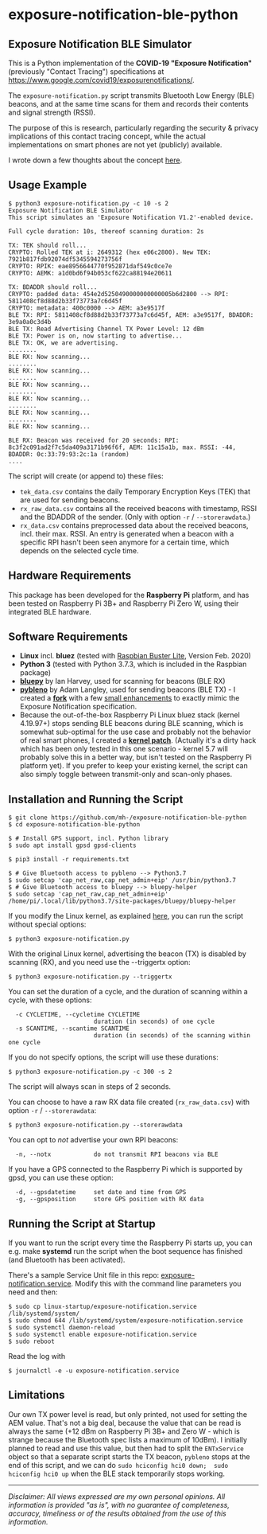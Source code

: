 exposure-notification-ble-python
================================

Exposure Notification BLE Simulator
-----------------------------------

This is a Python implementation of the __COVID-19 "Exposure Notification"__ (previously "Contact Tracing") 
specifications at <https://www.google.com/covid19/exposurenotifications/>.

The `exposure-notification.py` script transmits Bluetooth Low Energy (BLE) beacons, 
and at the same time scans for them and records their contents and signal strength (RSSI).

The purpose of this is research, particularly regarding the security & privacy implications 
of this contact tracing concept, while the actual implementations on smart phones are not yet (publicly) available.

I wrote down a few thoughts about the concept [here](doc/some_thoughts_on_the_en_concept.md).

Usage Example
-------------

    $ python3 exposure-notification.py -c 10 -s 2
    Exposure Notification BLE Simulator
    This script simulates an 'Exposure Notification V1.2'-enabled device.
    
    Full cycle duration: 10s, thereof scanning duration: 2s
    
    TX: TEK should roll...
    CRYPTO: Rolled TEK at i: 2649312 (hex e06c2800). New TEK: 7921b817fdb92074df5345594273756f
    CRYPTO: RPIK: eae8956644770f952871daf549c0ce7e
    CRYPTO: AEMK: a1d0bd6f94b053cf622ca88194e20611
    
    TX: BDADDR should roll...
    CRYPTO: padded data: 454e2d5250490000000000005b6d2800 --> RPI: 5811408cf8d88d2b33f73773a7c6d45f
    CRYPTO: metadata: 400c0000 --> AEM: a3e9517f
    BLE TX: RPI: 5811408cf8d88d2b33f73773a7c6d45f, AEM: a3e9517f, BDADDR: 3e9a0a0c3d4b
    BLE TX: Read Advertising Channel TX Power Level: 12 dBm
    BLE TX: Power is on, now starting to advertise...
    BLE TX: OK, we are advertising.
    ........
    BLE RX: Now scanning...
    ........
    BLE RX: Now scanning...
    ........
    BLE RX: Now scanning...
    ........
    BLE RX: Now scanning...
    ........
    BLE RX: Now scanning...
    ........
    BLE RX: Now scanning...
    
    BLE RX: Beacon was received for 20 seconds: RPI: 8c3f2c091ad2f7c5da409a3171b96f6f, AEM: 11c15a1b, max. RSSI: -44, BDADDR: 0c:33:79:93:2c:1a (random)
    ....
    
The script will create (or append to) these files:

- `tek_data.csv` contains the daily Temporary Encryption Keys (TEK) that are used for sending beacons.
- `rx_raw_data.csv` contains all the received beacons with timestamp, RSSI and the BDADDR of the sender. 
(Only with option `-r` / `--storerawdata`.)
- `rx_data.csv` contains preprocessed data about the received beacons, incl. their max. RSSI. 
  An entry is generated when a beacon with a specific RPI hasn't been seen anymore for a certain time, which depends 
  on the selected cycle time.

Hardware Requirements
---------------------

This package has been developed for the __Raspberry Pi__ platform, and has been tested on 
Raspberry Pi 3B+ and Raspberry Pi Zero W, using their integrated BLE hardware.

Software Requirements
---------------------

- __Linux__ incl. __bluez__ 
(tested with [Raspbian Buster Lite](https://www.raspberrypi.org/downloads/raspbian/), Version Feb. 2020)
- __Python 3__ (tested with Python 3.7.3, which is included in the Raspbian package)
- [__bluepy__](https://github.com/IanHarvey/bluepy) by Ian Harvey, used for scanning for beacons (BLE RX)
- [__pybleno__](https://github.com/Adam-Langley/pybleno) by Adam Langley, used for sending beacons (BLE TX) - 
I created a [__fork__](https://github.com/mh-/pybleno/tree/enhancements-for-exposure-notification) with a few 
[small enhancements](https://github.com/Adam-Langley/pybleno/compare/master...mh-:enhancements-for-exposure-notification) 
to exactly mimic the Exposure Notification specification.
- Because the out-of-the-box Raspberry Pi Linux bluez stack (kernel 4.19.97+) stops sending BLE beacons during BLE 
scanning, which is somewhat sub-optimal for the use case and probably not the behavior of real smart phones, I created a
[__kernel patch__](doc/linux-kernel-patching.md). (Actually it's a dirty hack which has been only tested in this one 
scenario - kernel 5.7 will probably solve this in a better way, but isn't tested on the Raspberry Pi platform yet). 
If you prefer to keep your existing kernel, the script can also simply toggle between transmit-only and scan-only phases.

Installation and Running the Script
-----------------------------------

    $ git clone https://github.com/mh-/exposure-notification-ble-python
    $ cd exposure-notification-ble-python
    
    $ # Install GPS support, incl. Python library
    $ sudo apt install gpsd gpsd-clients

    $ pip3 install -r requirements.txt
    
    $ # Give Bluetooth access to pybleno --> Python3.7 
    $ sudo setcap 'cap_net_raw,cap_net_admin+eip' /usr/bin/python3.7
    $ # Give Bluetooth access to bluepy --> bluepy-helper 
    $ sudo setcap 'cap_net_raw,cap_net_admin+eip' /home/pi/.local/lib/python3.7/site-packages/bluepy/bluepy-helper
        
If you modify the Linux kernel, as explained [here](doc/linux-kernel-patching.md), you can run the script 
without special options:

    $ python3 exposure-notification.py
    
With the original Linux kernel, advertising the beacon (TX) is disabled by scanning (RX), 
and you need use the --triggertx option:

    $ python3 exposure-notification.py --triggertx
    
You can set the duration of a cycle, and the duration of scanning within a cycle, with these options:

      -c CYCLETIME, --cycletime CYCLETIME
                            duration (in seconds) of one cycle
      -s SCANTIME, --scantime SCANTIME
                            duration (in seconds) of the scanning within one cycle
 
If you do not specify options, the script will use these durations:

    $ python3 exposure-notification.py -c 300 -s 2

The script will always scan in steps of 2 seconds.

You can choose to have a raw RX data file created (`rx_raw_data.csv`) with option `-r` / `--storerawdata`:

    $ python3 exposure-notification.py --storerawdata
    
You can opt to _not_ advertise your own RPI beacons:

      -n, --notx            do not transmit RPI beacons via BLE
    
If you have a GPS connected to the Raspberry Pi which is supported by gpsd, you can use these option:

      -d, --gpsdatetime     set date and time from GPS
      -g, --gpsposition     store GPS position with RX data

Running the Script at Startup
-----------------------------

If you want to run the script every time the Raspberry Pi starts up, you can e.g. make __systemd__ run the script
when the boot sequence has finished (and Bluetooth has been activated).

There's a sample Service Unit file in this repo: 
[exposure-notification.service](linux-startup/exposure-notification.service). Modify this with the command line
parameters you need and then: 

    $ sudo cp linux-startup/exposure-notification.service /lib/systemd/system/
    $ sudo chmod 644 /lib/systemd/system/exposure-notification.service
    $ sudo systemctl daemon-reload
    $ sudo systemctl enable exposure-notification.service
    $ sudo reboot
    
Read the log with
    
    $ journalctl -e -u exposure-notification.service 

Limitations
-----------
Our own TX power level is read, but only printed, not used for setting the AEM value. That's not a big deal, 
because the value that can be read is always the same (+12 dBm on Raspberry Pi 3B+ and Zero W - which is strange 
because the Bluetooth spec lists a maximum of 10dBm). 
I initially planned to read and use this value, but then had to split the `ENTxService` object so that a 
separate script starts the TX beacon, `pybleno` stops at the end of this script, and we can do `sudo hciconfig hci0 down; 
sudo hciconfig hci0 up` when the BLE stack temporarily stops working.

-----

_Disclaimer: All views expressed are my own personal opinions. All information is provided "as is", with no guarantee of 
completeness, accuracy, timeliness or of the results obtained from the use of this information._
